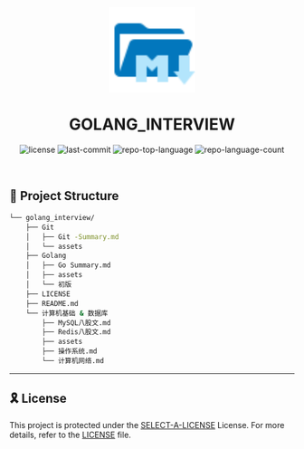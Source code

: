 <p align="center">
    <img src="https://raw.githubusercontent.com/PKief/vscode-material-icon-theme/ec559a9f6bfd399b82bb44393651661b08aaf7ba/icons/folder-markdown-open.svg" align="center" width="30%">
</p>
<p align="center"><h1 align="center">GOLANG_INTERVIEW</h1></p>
<p align="center">
</p>
<p align="center">
	<img src="https://img.shields.io/github/license/YunfeiSHU/golang_interview?style=default&logo=opensourceinitiative&logoColor=white&color=0080ff" alt="license">
	<img src="https://img.shields.io/github/last-commit/YunfeiSHU/golang_interview?style=default&logo=git&logoColor=white&color=0080ff" alt="last-commit">
	<img src="https://img.shields.io/github/languages/top/YunfeiSHU/golang_interview?style=default&color=0080ff" alt="repo-top-language">
	<img src="https://img.shields.io/github/languages/count/YunfeiSHU/golang_interview?style=default&color=0080ff" alt="repo-language-count">
</p>
<p align="center"><!-- default option, no dependency badges. -->
</p>
<p align="center">
	<!-- default option, no dependency badges. -->
</p>

<br>

## 📁 Project Structure

```sh
└── golang_interview/
    ├── Git
    │   ├── Git -Summary.md
    │   └── assets
    ├── Golang
    │   ├── Go Summary.md
    │   ├── assets
    │   └── 初版
    ├── LICENSE
    ├── README.md
    └── 计算机基础 & 数据库
        ├── MySQL八股文.md
        ├── Redis八股文.md
        ├── assets
        ├── 操作系统.md
        └── 计算机网络.md
```


---

## 🎗 License

This project is protected under the [SELECT-A-LICENSE](https://choosealicense.com/licenses) License. For more details, refer to the [LICENSE](https://choosealicense.com/licenses/) file.

